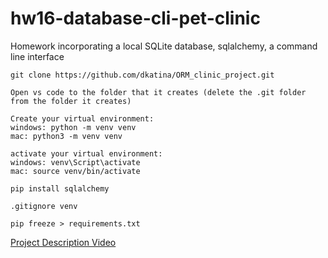 # hw16-database-cli-pet-clinic
Homework incorporating a local SQLite database, sqlalchemy, a command line interface

```shell
git clone https://github.com/dkatina/ORM_clinic_project.git

Open vs code to the folder that it creates (delete the .git folder from the folder it creates)

Create your virtual environment:
windows: python -m venv venv
mac: python3 -m venv venv

activate your virtual environment:
windows: venv\Script\activate
mac: source venv/bin/activate

pip install sqlalchemy

.gitignore venv

pip freeze > requirements.txt
```

[Project Description Video](https://www.loom.com/share/f84675e50b54489d94667fe6b23a7ccb?sid=a8418616-5f91-4563-ab88-5470b584aa02)